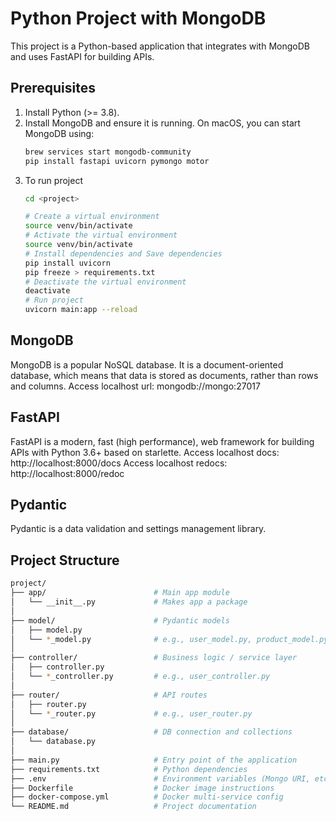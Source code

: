 # Python Project with MongoDB

This project is a Python-based application that integrates with MongoDB and uses FastAPI for building APIs.

## Prerequisites
1. Install Python (>= 3.8).
2. Install MongoDB and ensure it is running. On macOS, you can start MongoDB using:
   ```bash
   brew services start mongodb-community
   pip install fastapi uvicorn pymongo motor
3. To run project
   ```bash
   cd <project>
   
   # Create a virtual environment
   source venv/bin/activate
   # Activate the virtual environment
   source venv/bin/activate
   # Install dependencies and Save dependencies
   pip install uvicorn
   pip freeze > requirements.txt
   # Deactivate the virtual environment
   deactivate   
   # Run project
   uvicorn main:app --reload

## MongoDB
MongoDB is a popular NoSQL database. It is a document-oriented database, which means that data is stored as documents, rather than rows and columns.
Access localhost url: mongodb://mongo:27017

## FastAPI
FastAPI is a modern, fast (high performance), web framework for building APIs with Python 3.6+ based on starlette.
Access localhost docs: http://localhost:8000/docs
Access localhost redocs: http://localhost:8000/redoc

## Pydantic
Pydantic is a data validation and settings management library.

## Project Structure
```bash
project/
├── app/                        # Main app module
│   └── __init__.py             # Makes app a package
│
├── model/                      # Pydantic models
│   ├── model.py
│   └── *_model.py              # e.g., user_model.py, product_model.py
│
├── controller/                 # Business logic / service layer
│   ├── controller.py
│   └── *_controller.py         # e.g., user_controller.py
│
├── router/                     # API routes
│   ├── router.py
│   └── *_router.py             # e.g., user_router.py
│
├── database/                   # DB connection and collections
│   └── database.py
│
├── main.py                     # Entry point of the application
├── requirements.txt            # Python dependencies
├── .env                        # Environment variables (Mongo URI, etc.)
├── Dockerfile                  # Docker image instructions
├── docker-compose.yml          # Docker multi-service config
└── README.md                   # Project documentation


